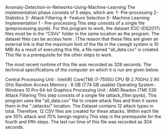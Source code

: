 Anomaly-Detection-in-Networks-Using-Machine-Learning
The implementation phase consists of 5 steps, which are: 
1- Pre-processing 
2- Statistics 
3- Attack Filtering
4- Feature Selection
5- Machine Learning Implementation
1 - Pre-processing
This step consists of a single file (preprocessing.ipynb). For this program to work, the dataset (CIC-IDS2017) files must be in the "CSVs" folder in the same location as the program. The dataset files can be access here . (The reason that these files are given an external link is that the maximum limit of the file in the cseegit system is 10 MB)
As a result of executing this file, a file named "all_data.csv" is created. This file is a prerequisite for the other steps to work.

The most recent runtime of this file was recorded as 328 seconds. The technical specifications of the computer on which it is run are given below.

Central Processing Unit	:	Intel(R) Core(TM) i7-7500U CPU @ 2.70GHz 2.90 GHz
Random Access Memory	:	8 GB (7.74 GB usable)
Operating System	:	Windows 10 Pro 64-bit
Graphics Processing Unit	:	AMD Readon (TM) 530
Attack Filtering
This step consists of a single file (attack_filter.ipynb). This program uses the "all_data.csv" file to create attack files and then it saves them in the "./attacks/" location. The Dataset contains 12 attack types in total. Therefore, 12 CSV files are created for these attacks. Within each file are 30% attack and 70% benign registry.This step is the prerequisite for the fourth and fifth steps. The last run time of this file was recorded as 304 seconds.



